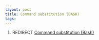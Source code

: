 ```yaml
---
layout: post 
title: Command substitution (BASH)
tags: 
---
```


1.  REDIRECT [Command substitution
    (Bash)](Command_substitution_(Bash) "wikilink")

